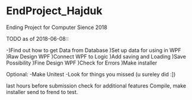 # EndProject_Hajduk
Ending Project for Computer Sience 2018

TODO as of 2018-06-08::
																										
  
-)Find out how to get Data from Database
)Set up data for using in WPF
)Raw Design WPF
)Connect WPF to Logic
)Add saving and Loading
)Save Possibility
)Fine Design WPF
)Check for Errors
)Make installer

Optional:
  -Make Unitest
  -Look for things you missed (u sureley did :])
  
 last hours before submission check for additional features
 Compile, make installer send to frend to test.
